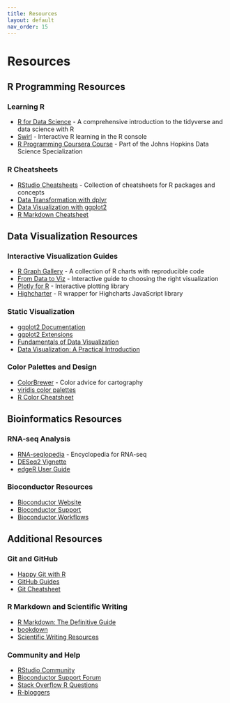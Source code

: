 ```yaml
---
title: Resources
layout: default
nav_order: 15
---
```


# Resources

## R Programming Resources

### Learning R
- [R for Data Science](https://r4ds.had.co.nz/) - A comprehensive introduction to the tidyverse and data science with R
- [Swirl](https://swirlstats.com/) - Interactive R learning in the R console
- [R Programming Coursera Course](https://www.coursera.org/learn/r-programming) - Part of the Johns Hopkins Data Science Specialization

### R Cheatsheets
- [RStudio Cheatsheets](https://www.rstudio.com/resources/cheatsheets/) - Collection of cheatsheets for R packages and concepts
- [Data Transformation with dplyr](https://rstudio.github.io/cheatsheets/html/data-transformation.html?_gl=1*12ert5y*_ga*MTcwNzA5MzcxMS4xNzM3MzAxMTE4*_ga_2C0WZ1JHG0*MTczOTQ2OTEyOS42LjEuMTczOTQ2OTE4NC4wLjAuMA..)
- [Data Visualization with ggplot2](https://rstudio.github.io/cheatsheets/html/data-visualization.html?_gl=1*12ert5y*_ga*MTcwNzA5MzcxMS4xNzM3MzAxMTE4*_ga_2C0WZ1JHG0*MTczOTQ2OTEyOS42LjEuMTczOTQ2OTE4NC4wLjAuMA..)
- [R Markdown Cheatsheet](https://rstudio.github.io/cheatsheets/html/rmarkdown.html?_gl=1*7s1bas*_ga*MTcwNzA5MzcxMS4xNzM3MzAxMTE4*_ga_2C0WZ1JHG0*MTczOTQ2OTEyOS42LjEuMTczOTQ2OTIxOC4wLjAuMA..)

## Data Visualization Resources

### Interactive Visualization Guides
- [R Graph Gallery](https://r-graph-gallery.com/) - A collection of R charts with reproducible code
- [From Data to Viz](https://www.data-to-viz.com/) - Interactive guide to choosing the right visualization
- [Plotly for R](https://plotly.com/r/) - Interactive plotting library
- [Highcharter](https://jkunst.com/highcharter/) - R wrapper for Highcharts JavaScript library

### Static Visualization
- [ggplot2 Documentation](https://ggplot2.tidyverse.org/)
- [ggplot2 Extensions](https://exts.ggplot2.tidyverse.org/)
- [Fundamentals of Data Visualization](https://clauswilke.com/dataviz/)
- [Data Visualization: A Practical Introduction](https://socviz.co/)

### Color Palettes and Design
- [ColorBrewer](https://colorbrewer2.org/) - Color advice for cartography
- [viridis color palettes](https://cran.r-project.org/web/packages/viridis/vignettes/intro-to-viridis.html)
- [R Color Cheatsheet](https://www.nceas.ucsb.edu/sites/default/files/2020-04/colorPaletteCheatsheet.pdf)

## Bioinformatics Resources

### RNA-seq Analysis
- [RNA-seqlopedia](https://rnaseq.uoregon.edu/) - Encyclopedia for RNA-seq
- [DESeq2 Vignette](https://bioconductor.org/packages/release/bioc/vignettes/DESeq2/inst/doc/DESeq2.html)
- [edgeR User Guide](https://www.bioconductor.org/packages/release/bioc/vignettes/edgeR/inst/doc/edgeRUsersGuide.pdf)

### Bioconductor Resources
- [Bioconductor Website](https://www.bioconductor.org/)
- [Bioconductor Support](https://support.bioconductor.org/)
- [Bioconductor Workflows](https://www.bioconductor.org/packages/release/workflows/)


## Additional Resources

### Git and GitHub
- [Happy Git with R](https://happygitwithr.com/)
- [GitHub Guides](https://guides.github.com/)
- [Git Cheatsheet](https://education.github.com/git-cheat-sheet-education.pdf)

### R Markdown and Scientific Writing
- [R Markdown: The Definitive Guide](https://bookdown.org/yihui/rmarkdown/)
- [bookdown](https://bookdown.org/)
- [Scientific Writing Resources](https://scientificwritingresources.com/)

### Community and Help
- [RStudio Community](https://community.rstudio.com/)
- [Bioconductor Support Forum](https://support.bioconductor.org/)
- [Stack Overflow R Questions](https://stackoverflow.com/questions/tagged/r)
- [R-bloggers](https://www.r-bloggers.com/)
